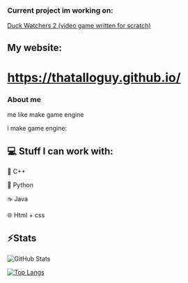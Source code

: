 
### Current project im working on:
[Duck Watchers 2 (video game written for scratch)](https://github.com/thatalloguy/GameProject)

## My website:
# https://thatalloguy.github.io/


### About me
me like make game engine

i make game engine:

## 💻 Stuff I can work with:

🤖 C++

🐍 Python

☕ Java

🌐 Html + css


## ⚡Stats
![GitHub Stats](https://github-readme-stats.vercel.app/api?username=thatalloguy&theme=radical)



[![Top Langs](https://github-readme-stats.vercel.app/api/top-langs/?username=thatalloguy&theme=radical)](https://github.com/thatalloguy/Atomus)

